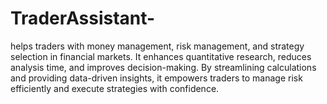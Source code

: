 # TraderAssistant-
helps traders with money management, risk management, and strategy selection in financial markets. It enhances quantitative research, reduces analysis time, and improves decision-making. By streamlining calculations and providing data-driven insights, it empowers traders to manage risk efficiently and execute strategies with confidence.
